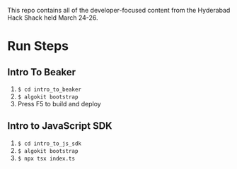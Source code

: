 This repo contains all of the developer-focused content from the Hyderabad Hack Shack held March 24-26.

# Run Steps
## Intro To Beaker
1. `$ cd intro_to_beaker`
2. `$ algokit bootstrap`
3. Press F5 to build and deploy

## Intro to JavaScript SDK
1. `$ cd intro_to_js_sdk`
2. `$ algokit bootstrap`
3. `$ npx tsx index.ts`
